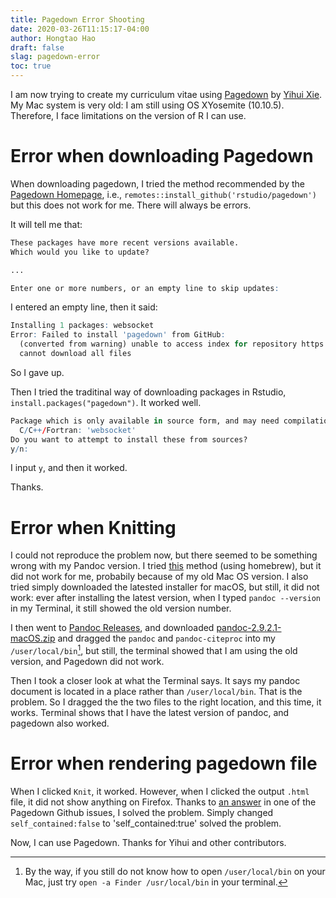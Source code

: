 ```yaml
---
title: Pagedown Error Shooting
date: 2020-03-26T11:15:17-04:00
author: Hongtao Hao
draft: false
slag: pagedown-error
toc: true
---
```


I am now trying to create my curriculum vitae using [Pagedown](https://github.com/rstudio/pagedown) by [Yihui Xie](https://yihui.org/). My Mac system is very old: I am still using OS XYosemite (10.10.5). Therefore, I face limitations on the version of R I can use. 

# Error when downloading Pagedown

When downloading pagedown, I tried the method recommended by the [Pagedown Homepage](https://github.com/rstudio/pagedown), i.e., `remotes::install_github('rstudio/pagedown')` but this does not work for me. There will always be errors.

It will tell me that:

```R
These packages have more recent versions available.
Which would you like to update?

...

Enter one or more numbers, or an empty line to skip updates:
```

I entered an empty line, then it said:

```R
Installing 1 packages: websocket
Error: Failed to install 'pagedown' from GitHub:
  (converted from warning) unable to access index for repository https://cran.rstudio.com/bin/macosx/mavericks/contrib/3.3:
  cannot download all files
```

So I gave up. 

Then I tried the traditinal way of downloading packages in Rstudio, `install.packages("pagedown")`. It worked well. 

```R
Package which is only available in source form, and may need compilation of
  C/C++/Fortran: 'websocket'
Do you want to attempt to install these from sources?
y/n:
```
I input `y`, and then it worked. 

Thanks. 

# Error when Knitting

I could not reproduce the problem now, but there seemed to be something wrong with my Pandoc version. I tried [this](https://pandoc.org/installing.html#macos) method (using homebrew), but it did not work for me, probabily because of my old Mac OS version. I also tried simply downloaded the latested installer for macOS, but still, it did not work: ever after installing the latest version, when I typed `pandoc --version` in my Terminal, it still showed the old version number. 

I then went to [Pandoc Releases](https://github.com/jgm/pandoc/releases), and downloaded [pandoc-2.9.2.1-macOS.zip](https://github.com/jgm/pandoc/releases/download/2.9.2.1/pandoc-2.9.2.1-macOS.zip) and dragged the `pandoc` and `pandoc-citeproc` into my `/user/local/bin`[^1], but still, the terminal showed that I am using the old version, and Pagedown did not work. 

Then I took a closer look at what the Terminal says. It says my pandoc document is located in a place rather than `/user/local/bin`. That is the problem. So I dragged the the two files to the right location, and this time, it works. Terminal shows that I have the latest version of pandoc, and pagedown also worked. 

# Error when rendering pagedown file

When I clicked `Knit`, it worked. However, when I clicked the output `.html` file, it did not show anything on Firefox. Thanks to [an answer](https://github.com/rstudio/pagedown/issues/103#issuecomment-583778685) in one of the Pagedown Github issues, I solved the problem. Simply changed `self_contained:false` to 'self_contained:true' solved the problem. 

Now, I can use Pagedown. Thanks for Yihui and other contributors. 

[^1]: By the way, if you still do not know how to open `/user/local/bin` on your Mac, just try `open -a Finder /usr/local/bin` in your terminal. 